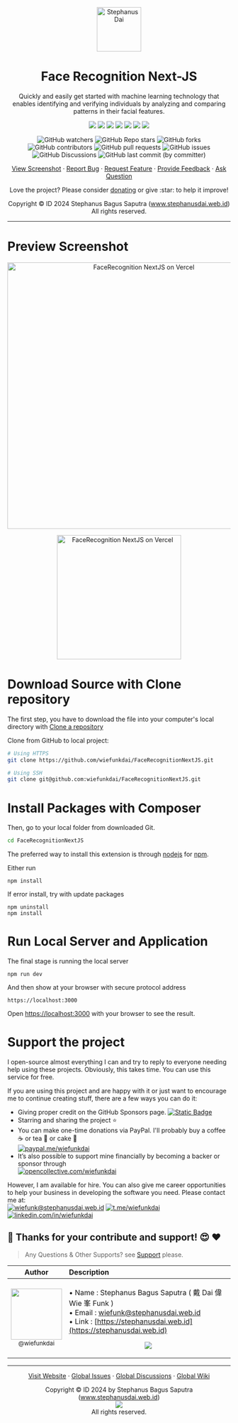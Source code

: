 <p align="center">
  <img height="100px" src="https://i.imgur.com/QTGG2PP.png" align="center" alt="Stephanus Dai"/>
  <h1 align="center">Face Recognition Next-JS</h1>
  <p align="center">Quickly and easily get started with machine learning technology that enables identifying and verifying individuals by analyzing and comparing patterns in their facial features.</p>
</p>
<p align="center">
  <img src="https://img.shields.io/badge/%20Lang%20-%20Type%2FJava%20Script%20-gray.svg?colorA=2C5364&colorB=0F2027&style=flat&logo=dotenv&logoColor=white"/>
  <img src="https://img.shields.io/badge/%20Framework%20-%20NodeJS%20%2B%20React%20JS%20-gray.svg?colorA=2C5364&colorB=0F2027&style=flat&logo=framework&logoColor=white"/>
  <img src="https://img.shields.io/badge/%20IDE%20-%20Visual%20Code%20-gray.svg?colorA=2C5364&colorB=0F2027&style=flat&logo=visualstudio&logoColor=white"/>
  <img src="https://img.shields.io/badge/%20NextJS%20-%2018%20-gray.svg?colorA=2C5364&colorB=0F2027&style=flat&logo=nextdotjs&logoColor=white"/>
  <img src="https://img.shields.io/badge/%20ReactJS%20-%2014.1.3%20-gray.svg?colorA=2C5364&colorB=0F2027&style=flat&logo=react&logoColor=white"/>
  <img src="https://img.shields.io/badge/%20NPM%20-%2010.4.0%20-gray.svg?colorA=2C5364&colorB=0F2027&style=flat&logo=npm&logoColor=white"/>
  <img src="https://img.shields.io/badge/%20CSS%20-%20Bootstrap%205.3%20-gray.svg?colorA=2C5364&colorB=0F2027&style=flat&logo=bootstrap&logoColor=white"/>
</p>
<p align="center">
  <img alt="GitHub watchers" src="https://img.shields.io/github/watchers/wiefunkdai/FaceRecognitionNextJS">
  <img alt="GitHub Repo stars" src="https://img.shields.io/github/stars/wiefunkdai/FaceRecognitionNextJS">
  <img alt="GitHub forks" src="https://img.shields.io/github/forks/wiefunkdai/FaceRecognitionNextJS">
  <img alt="GitHub contributors" src="https://img.shields.io/github/contributors/wiefunkdai/FaceRecognitionNextJS">
  <img alt="GitHub pull requests" src="https://img.shields.io/github/issues-pr/wiefunkdai/FaceRecognitionNextJS">
  <img alt="GitHub issues" src="https://img.shields.io/github/issues/wiefunkdai/wiefunkdai">
  <img alt="GitHub Discussions" src="https://img.shields.io/github/discussions/wiefunkdai/FaceRecognitionNextJS">
  <img alt="GitHub last commit (by committer)" src="https://img.shields.io/github/last-commit/wiefunkdai/FaceRecognitionNextJS">
</p>
<p align="center">
    <a href="#preview-screenshot">View Screenshot</a>
    ·
    <a href="https://github.com/wiefunkdai/FaceRecognitionNextJS/issues/new?assignees=&labels=bug&projects=&template=bug_report.yml">Report Bug</a>
    ·
    <a href="https://github.com/wiefunkdai/FaceRecognitionNextJS/issues/new?assignees=&labels=enhancement&projects=&template=feature_request.yml">Request Feature</a>
    ·
    <a href="https://github.com/wiefunkdai/FaceRecognitionNextJS/discussions/new?category=ideas&title=Suggest%20for%20FaceRecognitionNextJS">Provide Feedback</a>
    ·
    <a href="https://github.com/wiefunkdai/FaceRecognitionNextJS/discussions/new?category=q-a&title=Ask%20Question%20for%20FaceRecognitionNextJS">Ask Question</a>
</p>

<p align="center">Love the project? Please consider <a href="https://opencollective.com/wiefunkdai">donating</a> or give :star: to help it improve!</p>
<p align="center">Copyright &copy; ID 2024 Stephanus Bagus Saputra &#40;<a href="https://www.stephanusdai.web.id">www.stephanusdai.web.id</a>&#41;<br>All rights reserved.</p>

***

# Preview Screenshot

<p align="center">
<a href="https://facerecognitionnextjs-wiefunkdai.vercel.app"><img width="600px" align="center" src="https://i.imgur.com/sZZ5gM4.jpeg" alt="FaceRecognition NextJS on Vercel"/></a>
</p>

<p align="center">
<a href="https://facerecognitionnextjs-wiefunkdai.vercel.app"><img width="280px" align="center" src="https://img.shields.io/badge/%20Visit%20Demo%20at%20Vercel%20-gray.svg?colorA=2C5364&colorB=0F2027&style=for-the-badge&logo=vercel&logoColor=white" alt="FaceRecognition NextJS on Vercel"/></a>
</p>

# Download Source with Clone repository

The first step, you have to download the file into your computer's local directory with  [Clone a repository](https://docs.github.com/en/repositories/creating-and-managing-repositories/cloning-a-repository)

Clone from GitHub to local project:

```sh
# Using HTTPS
git clone https://github.com/wiefunkdai/FaceRecognitionNextJS.git

# Using SSH
git clone git@github.com:wiefunkdai/FaceRecognitionNextJS.git
```

# Install Packages with Composer

Then, go to your local folder from downloaded Git.

```sh
cd FaceRecognitionNextJS
```

The preferred way to install this extension is through [nodejs](https://nodejs.org/en/download) for [npm](https://npmjs.com/).

Either run

```
npm install
```

If error install, try with update packages

```
npm uninstall
npm install
```

# Run Local Server and Application

The final stage is running the local server

```
npm run dev
```

And then show at your browser with secure protocol address

```
https://localhost:3000
```

Open [https://localhost:3000](https://localhost:3000) with your browser to see the result.

# Support the project

I open-source almost everything I can and try to reply to everyone needing help using these projects. Obviously, this takes time. You can use this service for free.

If you are using this project and are happy with it or just want to encourage me to continue creating stuff, there are a few ways you can do it:

- Giving proper credit on the GitHub Sponsors page. [![Static Badge](https://img.shields.io/badge/%20Sponsor%20-gray.svg?colorA=EAEAEA&colorB=EAEAEA&style=fat&logo=githubsponsors&logoColor=EA4AAA)](https://github.com/sponsors/wiefunkdai)
- Starring and sharing the project :star:
- You can make one-time donations via PayPal. I'll probably buy a coffee :coffee: or tea :tea: or cake :cake: <br>
  [![paypal.me/wiefunkdai](https://img.shields.io/badge/%20Donate%20Now%20-gray.svg?colorA=2C5364&colorB=0F2027&style=for-the-badge&logo=paypal&logoColor=white)](https://www.paypal.me/wiefunkdai)
- It’s also possible to support mine financially by becoming a backer or sponsor through<br>
  [![opencollective.com/wiefunkdai](https://img.shields.io/badge/%20Donate%20Now%20-gray.svg?colorA=355C7D&colorB=2980B9&style=for-the-badge&logo=opencollective&logoColor=white)](https://www.opencollective.com/wiefunkdai)

However, I am available for hire. You can also give me career opportunities to help your business in developing the software you need. Please contact me at:<br>
[![wiefunk@stephanusdai.web.id](https://img.shields.io/badge/%20Send%20Mail%20-gray.svg?colorA=EA4335&colorB=93291E&style=for-the-badge&logo=gmail&logoColor=white)](mailto:wiefunk@stephanusdai.web.id)
[![t.me/wiefunkdai](https://img.shields.io/badge/%20Telegram%20-gray.svg?colorA=2C5364&colorB=0083B0&style=for-the-badge&logo=telegram&logoColor=white)](https://t.me/wiefunkdai)
[![linkedin.com/in/wiefunkdai](https://img.shields.io/badge/%20LinkedIn%20-gray.svg?colorA=005AA7&colorB=004e92&style=for-the-badge&logo=linkedin&logoColor=white)](https://linkedin.com/in/wiefunkdai)

## :pray: Thanks for your contribute and support! :heart_eyes: :heart:

> Any Questions & Other Supports? see [Support](https://github.com/wiefunkdai/.github/blob/master/SUPPORT.md) please.

<div align="center">

| Author | Description |
| :---: | :--- |
| [<img src="https://github.com/wiefunkdai.png?size=115" width=115><br><sub>@wiefunkdai</sub>](https://github.com/wiefunkdai) | <p align="left">• Name : Stephanus Bagus Saputra ( 戴 Dai 偉 Wie 峯 Funk ) <br> • Email : [wiefunk@stephanusdai.web.id](mailto:wiefunk@stephanusdai.web.id) <br> • Link : [https://stephanusdai.web.id](https://stephanusdai.web.id) </p><p align="center">[![](https://img.shields.io/badge/wiefunkdai-30363D?style=for-the-badge&logo=github&logoColor=#white)](https://github.com/wiefunkdai)</p> |

</div>

***

<p align="center">
    <a href="https://www.stephanusdai.web.id">Visit Website</a>
    ·
    <a href="https://github.com/wiefunkdai/.github/issues/new/choose">Global Issues</a>
    ·
    <a href="https://github.com/wiefunkdai/.github/discussions">Global Discussions</a>
    ·
    <a href="https://github.com/wiefunkdai/.github/wiki">Global Wiki</a>
</p>
<p align="center">
  Copyright &copy; ID 2024 by Stephanus Bagus Saputra &#40;<a href="https://www.stephanusdai.web.id">www.stephanusdai.web.id</a>&#41;<br>
  <a href="https://github.com/wiefunkdai/.github/blob/master/LICENSE.md"><img src="https://upload.wikimedia.org/wikipedia/commons/thumb/1/18/Bsd-license-icon-120x42.svg/120px-Bsd-license-icon-120x42.svg.png" align="center"></a><br>
  All rights reserved.
</p>
